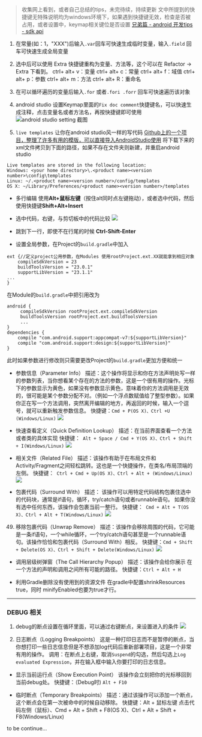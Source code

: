 >收集网上看到，或者自己总结的tips，未完待续，持续更新 
文中所提到的快捷键无特殊说明均为windows环境下，如果遇到快捷键无效，检查是否被占用，或者设置中，keymap相关键位是否设置
[兄弟篇 - android 开发tips - sdk api](http://www.jianshu.com/p/adfa519756b1)


1. 在常量(如：1，"XXX")后输入`.var`回车可快速生成临时变量，输入`.field` 回车可快速生成全局变量 

1. 选中后可以使用 Extra 快捷键重构为变量、方法等，这个可以在 Refactor -> Extra 下看到。
ctrl+ alt+ v：变量
ctrl+ alt+ c：常量
ctrl+ alt+ f：域值
ctrl+ alt+ p：参数
ctrl+ alt+ m：方法
ctrl+ alt+ R：重命名
1. 在可以循环遍历的变量后输入`.for` 或者`.fori .forr` 回车可快速遍历该对象
 
1. android studio 设置Keymap里面的`Fix doc comment`快捷键名，可以快速生成注释，点击变量名或者方法名，再按快捷键即可使用
![android studio setting 截图](http://upload-images.jianshu.io/upload_images/1181400-053142c8e142011e.png?imageMogr2/auto-orient/strip%7CimageView2/2/w/1240)
 
1. `live templates` 让你在android studio风一样的写代码 [Github上的一个项目，整理了许多有用的模版，可以直接导入AndroidStudio使用]( https://github.com/keyboardsurfer/idea-live-templates)
将下载下来的xml文件拷贝到下面的路径，如果不存在文件夹则新建，并重启android studio
```
Live templates are stored in the following location:
Windows: <your home directory>\.<product name><version number>\config\templates
Linux: ~/.<product name><version number>/config/templates
OS X: ~/Library/Preferences/<product name><version number>/templates
```

* 多行编辑 使用**Alt+鼠标左键**（按住alt同时点左键拖动），或者选中代码，然后使用快捷键**Shift+Alt+Insert﻿**
 
* 选中代码，右键，与剪切板中的代码比较 
![](https://camo.githubusercontent.com/98f603e75700d5099ab27205bdf8fc065c272ab2/68747470733a2f2f6c68362e676f6f676c6575736572636f6e74656e742e636f6d2f2d3672446e386b4c375067772f56436c454d31336f594b492f41414141414141414e306f2f4a576964755731705773552f773531392d683236352d6e6f2f33342d636f6d7061726577697468636c6970626f6172642e676966)

* 跳到下一行，即使不在行尾的时候 **Ctrl-Shift-Enter﻿**
 
* 设置全局参数，在Project的`build.gradle`中加入
```
ext {//定义project公用参数，在Modules 使用rootProject.ext.XX就能拿到相应对象
    compileSdkVersion = 23
    buildToolsVersion = "23.0.1"
    supportLibVersion = "23.1.1"
...
}
```
在Module的`build.gradle`中把引用改为
```
android {   
     compileSdkVersion rootProject.ext.compileSdkVersion
     buildToolsVersion rootProject.ext.buildToolsVersion
     ...
}
dependencies { 
    compile "com.android.support:appcompat-v7:${supportLibVersion}"
    compile "com.android.support:design:${supportLibVersion}" 
}
```
此时如果参数进行修改则只需要更改Project的`build.gradle`更加方便和统一

* 参数信息（Parameter Info）
描述：这个操作将显示和你在方法声明处写一样的参数列表，当你想看某个存在的方法的参数，这是一个很有用的操作。光标下的参数显示为黄色，如果没有参数显示黄色，意味着你的方法调用是无效的，很可能是某个参数分配不对。（例如一个浮点数赋值给了整型参数）。如果你正在写一个方法调用，突然离开编辑的地方，再返回的时候，输入一个逗号，就可以重新触发参数信息。
快捷键：`Cmd + P(OS X)、Ctrl +U (Windows/Linux)`
![](http://upload-images.jianshu.io/upload_images/1181400-b56de291add6bb32?imageMogr2/auto-orient/strip)

* 快速查看定义（Quick Definition Lookup）
描述：在当前界面查看一个方法或者类的具体实现 
快捷键：`
Alt + Space / Cmd + Y(OS X)、Ctrl + Shift + I(Windows/Linux)`
![](http://upload-images.jianshu.io/upload_images/1181400-638260362d0bc43d?imageMogr2/auto-orient/strip)
 
*  相关文件（Related File）
描述：该操作有助于在布局文件和Activity/Fragment之间轻松跳转。这也是一个快捷操作，在类名/布局顶端的左侧。
快捷键：`
Ctrl + Cmd + Up(OS X)、Ctrl + Alt + (Windows/Linux)`
![](http://upload-images.jianshu.io/upload_images/1181400-65cf75af3a8d2059?imageMogr2/auto-orient/strip)

* 包裹代码（Surround With）
描述： 该操作可以用特定代码结构包裹住选中的代码块，通常是if语句，循环，try/catch语句或者runnable语句。 
如果你没有选中任何东西，该操作会包裹当前一整行。
快捷键：`
Cmd + Alt + T(OS X)、Ctrl + Alt + T(Windows/Linux)`
![](http://upload-images.jianshu.io/upload_images/1181400-1094ce6c09a435fe?imageMogr2/auto-orient/strip)

49. 移除包裹代码（Unwrap Remove）
描述：该操作会移除周围的代码，它可能是一条if语句，一个while循环，一个try/catch语句甚至是一个runnable语句。该操作恰恰和包裹代码（Surround With）相反。
快捷键：`Cmd + Shift + Delete(OS X)、Ctrl + Shift + Delete(Windows/Linux)`
![](http://upload-images.jianshu.io/upload_images/1181400-24f01ac84b4b82dd?imageMogr2/auto-orient/strip)

* 调用层级树弹窗（The Call Hierarchy Popup）
描述：该操作会给你展示 在一个方法的声明和调用之间所有可能的路径。
快捷键：`Ctrl + Alt + H`

* 利用Gradle删除没有使用到的资源文件
在gradle中配置shrinkResources true，同时 minifyEnabled也要为true才行。

---
### DEBUG 相关
1. debug的断点设置在循环里面，可以通过右键断点，来设置进入的条件 
![](https://camo.githubusercontent.com/c7529147fed09597ed30b559e560ae9e997f9987/68747470733a2f2f6c68362e676f6f676c6575736572636f6e74656e742e636f6d2f2d70396b364a694e4c516d592f5642417765666c726b59492f41414141414141414e58382f67436175666a47626431632f773531342d683236342d6e6f2f32322d636f6e646974696f6e616c627265616b706f696e742e676966)

1. 日志断点（Logging Breakpoints）
 这是一种打印日志而不是暂停的断点，当你想打印一些日志信息但是不想添加log代码后重新部署项目，这是一个非常有用的操作。
调用：在断点上右键，取消`Suspend`的勾选，然后勾选上`Log evaluated Expression`，并在输入框中输入你要打印的日志信息。

*  显示当前运行点（Show Execution Point）
该操作会立刻把你的光标移回到当前debug处。
快捷键：（Debug时) `Alt + F10`

* 临时断点（Temporary Breakpoints）
描述：通过该操作可以添加一个断点，这个断点会在第一次被命中的时候自动移除。
快捷键：Alt + 鼠标左键 点击代码左侧（鼠标）、Cmd + Alt + 
Shift + F8(OS X)、Ctrl + Alt + Shift + F8(Windows/Linux)


to be continue...
